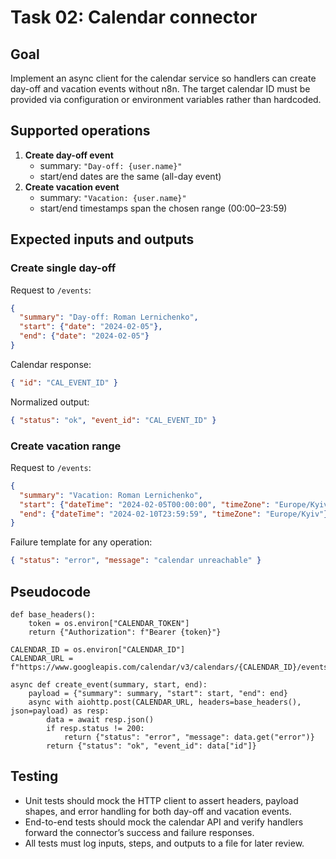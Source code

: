 # Task 02: Calendar connector

## Goal
Implement an async client for the calendar service so handlers can create day-off and vacation events without n8n.
The target calendar ID must be provided via configuration or environment
variables rather than hardcoded.

## Supported operations
1. **Create day-off event**
   - summary: `"Day-off: {user.name}"`
   - start/end dates are the same (all-day event)
2. **Create vacation event**
   - summary: `"Vacation: {user.name}"`
   - start/end timestamps span the chosen range (00:00–23:59)

## Expected inputs and outputs
### Create single day-off
Request to `/events`:
```json
{
  "summary": "Day-off: Roman Lernichenko",
  "start": {"date": "2024-02-05"},
  "end": {"date": "2024-02-05"}
}
```
Calendar response:
```json
{ "id": "CAL_EVENT_ID" }
```
Normalized output:
```json
{ "status": "ok", "event_id": "CAL_EVENT_ID" }
```

### Create vacation range
Request to `/events`:
```json
{
  "summary": "Vacation: Roman Lernichenko",
  "start": {"dateTime": "2024-02-05T00:00:00", "timeZone": "Europe/Kyiv"},
  "end": {"dateTime": "2024-02-10T23:59:59", "timeZone": "Europe/Kyiv"}
}
```
Failure template for any operation:
```json
{ "status": "error", "message": "calendar unreachable" }
```

## Pseudocode
```
def base_headers():
    token = os.environ["CALENDAR_TOKEN"]
    return {"Authorization": f"Bearer {token}"}

CALENDAR_ID = os.environ["CALENDAR_ID"]
CALENDAR_URL = f"https://www.googleapis.com/calendar/v3/calendars/{CALENDAR_ID}/events"

async def create_event(summary, start, end):
    payload = {"summary": summary, "start": start, "end": end}
    async with aiohttp.post(CALENDAR_URL, headers=base_headers(), json=payload) as resp:
        data = await resp.json()
        if resp.status != 200:
            return {"status": "error", "message": data.get("error")}
        return {"status": "ok", "event_id": data["id"]}
```

## Testing
- Unit tests should mock the HTTP client to assert headers, payload shapes, and error handling for both day-off and vacation events.
- End-to-end tests should mock the calendar API and verify handlers forward the connector’s success and failure responses.
- All tests must log inputs, steps, and outputs to a file for later review.
